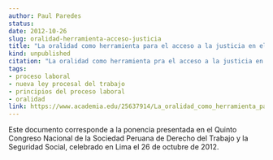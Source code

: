 ```yaml
---
author: Paul Paredes
status: 
date: 2012-10-26
slug: oralidad-herramienta-acceso-justicia
title: "La oralidad como herramienta para el acceso a la justicia en el nuevo proceso laboral peruano"
kind: unpublished
citation: "La oralidad como herramienta pra el acceso a la justicia en el nuevo proceso laboral peruano"
tags:
- proceso laboral
- nueva ley procesal del trabajo
- principios del proceso laboral
- oralidad
link: https://www.academia.edu/25637914/La_oralidad_como_herramienta_para_el_acceso_a_la_justicia_en_el_nuevo_proceso_laboral_peruano
---
```


Este documento corresponde a la ponencia presentada en el Quinto Congreso Nacional de la Sociedad Peruana de Derecho del Trabajo y la Seguridad Social, celebrado en Lima el 26 de octubre de 2012. 
